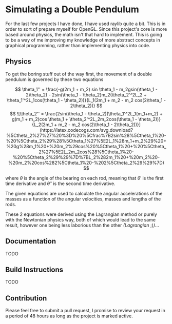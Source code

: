 # Simulating a Double Pendulum

For the last few projects I have done, I have used raylib quite a bit. This is in order to sort of prepare myself for OpenGL. Since this project's core is more based around physics, the math isn't that hard to implement. This is going to be a way of me improving my knowledge of more abstract concepts in graphical programming, rather than implementing physics into code.

## Physics

To get the boring stuff out of the way first, the movement of a double pendulum is governed by these two equations

$$
\theta_1'' = \frac{-g(2m_1 + m_2) sin \theta_1 - m_2gsin(\theta_1 - 2\theta_2) - 2sin(\theta_1 - \theta_2)m_2(\theta_2'^2L_2 + \theta_1'^2L_1cos(\theta_1 - \theta_2))}{L_1(2m_1 + m_2 - m_2 cos(2\theta_1 - 2\theta_2))}
$$
$$
![\theta_2'' = \frac{2sin(\theta_1 - \theta_2)(\theta_1'^2L_1(m_1+m_2) + g(m_1 + m_2)cos \theta_1 + \theta_2'^2L_2m_2cos(\theta_1 - \theta_2))}{L_2(2m_1 + m_2 - m_2 cos(2\theta_1 - 2\theta_2))}](https://latex.codecogs.com/svg.download?%5Ctheta_2%27%27%20%3D%20%5Cfrac%7B2sin%28%5Ctheta_1%20-%20%5Ctheta_2%29%28%5Ctheta_1%27%5E2L_1%28m_1+m_2%29%20+%20g%28m_1%20+%20m_2%29cos%20%5Ctheta_1%20+%20%5Ctheta_2%27%5E2L_2m_2cos%28%5Ctheta_1%20-%20%5Ctheta_2%29%29%7D%7BL_2%282m_1%20+%20m_2%20-%20m_2%20cos%282%5Ctheta_1%20-%202%5Ctheta_2%29%29%7D)
$$

where $\theta$ is the angle of the bearing on each rod, meaning that $\theta'$ is the first time derivative and $\theta''$ is the second time derivative.

The given equations are used to calculate the angular accelerations of the masses as a function of the angular velocities, masses and lengths of the rods.

These 2 equations were derived using the Lagrangian method or purely with the Newtonian physics way, both of which would lead to the same result, however one being less laborious than the other _(Lagrangian_ ;)_)_...

## Documentation

TODO

## Build Instructions

TODO

## Contribution

Please feel free to submit a pull request, I promise to review your request in a period of 48 hours as long as the project is marked active.